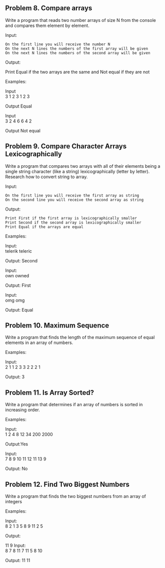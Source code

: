 ## Problem 8. Compare arrays

Write a program that reads two number arrays of size N from the console and compares them element by element.


Input:

    On the first line you will receive the number N
    On the next N lines the numbers of the first array will be given
    On the next N lines the numbers of the second array will be given


Output:

Print Equal if the two arrays are the same and Not equal if they are not


Examples:


Input           	
3
1
2
3
1
2
3 	

Output
Equal

Input           	
3
2
4
6
6
4
2 	

Output
Not equal





## Problem 9. Compare Character Arrays Lexicographically

Write a program that compares two arrays with all of their elements being a single string character (like a string) lexicographically (letter by letter). Research how to convert string to array.


Input:

    On the first line you will receive the first array as string
    On the second line you will receive the second array as string


Output:

    Print First if the first array is lexicographically smaller
    Print Second if the second array is lexicographically smaller
    Print Equal if the arrays are equal


Examples:


Input:          	
telerik
teleric 	

Output: 
Second


Input:           	
own
owned 	

Output:
First


Input:           	
omg
omg 	

Output:
Equal

## Problem 10. Maximum Sequence

Write a program that finds the length of the maximum sequence of equal elements in an array of numbers.


Examples:


Input:                               	
2 1 1 2 3 3 2 2 2 1 	

Output:
3


## Problem 11. Is Array Sorted?

Write a program that determines if an array of numbers is sorted in increasing order.


Examples:


Input:                                          	
1 2 4 8 12 34 200 2000 	

Output:Yes

Input:                                         	
7 8 9 10 11 12 11 13 9 	

Output:
No


## Problem 12. Find Two Biggest Numbers

Write a program that finds the two biggest numbers from an array of integers


Examples:


Input:                                   	
8 2 1 3 5 8 9 11 2 5 	

Output:

11 9
Input:                                   	
8 7 8 11 7 11 5 8 10 	

Output:
11 11
